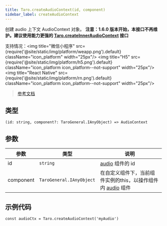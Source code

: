 ```yaml
---
title: Taro.createAudioContext(id, component)
sidebar_label: createAudioContext
---
```


创建 audio 上下文 AudioContext 对象。
**注意：1.6.0 版本开始，本接口不再维护。建议使用能力更强的 [Taro.createInnerAudioContext](/docs/apis/media/audio/createInnerAudioContext) 接口**

支持情况：<img title="微信小程序" src={require('@site/static/img/platform/weapp.png').default} className="icon_platform" width="25px"/> <img title="H5" src={require('@site/static/img/platform/h5.png').default} className="icon_platform icon_platform--not-support" width="25px"/> <img title="React Native" src={require('@site/static/img/platform/rn.png').default} className="icon_platform icon_platform--not-support" width="25px"/>

> [参考文档](https://developers.weixin.qq.com/miniprogram/dev/api/media/audio/wx.createAudioContext.html)

## 类型

```tsx
(id: string, component?: TaroGeneral.IAnyObject) => AudioContext
```

## 参数

| 参数 | 类型 | 说明 |
| --- | --- | --- |
| id | `string` | [audio](/docs/components/audio) 组件的 id |
| component | `TaroGeneral.IAnyObject` | 在自定义组件下，当前组件实例的this，以操作组件内 [audio](/docs/components/audio) 组件 |

## 示例代码

```tsx
const audioCtx = Taro.createAudioContext('myAudio')
```
